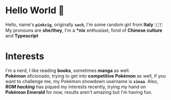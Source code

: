 # Hello World 👋 
Hello, name's **`pinkcig`**, originally **`sach`**, I'm some random girl from **Italy** 🇮🇹  
My pronouns are **she/they**, I'm a **\*nix** enthusiast, fond of **Chinese culture** and  **Typescript**

# Interests
I'm a nerd, I like reading **books**, sometimes **manga** as well.  
**Pokémon** aficionado, trying to get into **competitive Pokémon** as well, if you want to challenge me, my Pokémon showdown username is **`xinaa`**. Also, ***ROM hacking*** has piqued my interests recently, trying my hand on **Pokémon Emerald** for now, results aren't amazing but I'm having fun.
